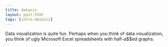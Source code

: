 ```yaml
---
title: dataviz
layout: post.html
tags: [intro-dataviz]
---
```



Data visualization is quite fun. Perhaps when you think of data visualization, you think of ugly Microsoft Excel spreadsheets with half-a$$ed graphs.
